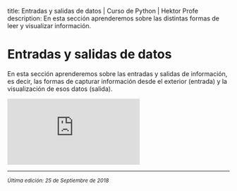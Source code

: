 title: Entradas y salidas de datos | Curso de Python | Hektor Profe
description: En esta sección aprenderemos sobre las distintas formas de leer y visualizar información.

<style>

.admonition.note > .superfences-tabs > label:hover, .headerlink{
    color: #018dc5 !important;
}

.admonition.info{
    font-size: 100%;
}

.admonition.info label{
    font-size: 91%;
}

.admonition.note > .admonition-title {
    display: none;
}

</style>

# Entradas y salidas de datos

En esta sección aprenderemos sobre las entradas y salidas de información, es decir, las formas de capturar información desde el exterior (entrada) y la visualización de esos datos (salida).

<div class='embed-container'><iframe src='https://player.vimeo.com/video/291599415' frameborder='0' webkitAllowFullScreen mozallowfullscreen allowFullScreen></iframe></div>

___
<small class="edited"><i>Última edición: 25 de Septiembre de 2018</i></small>